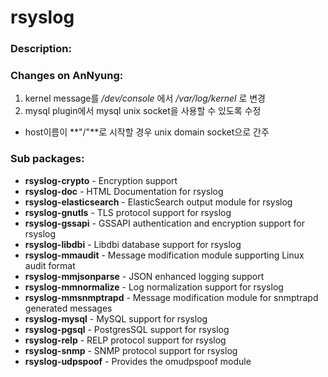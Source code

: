 # rsyslog

### Description:


### Changes on AnNyung:
1. kernel message를 _/dev/console_ 에서 _/var/log/kernel_ 로 변경
2. mysql plugin에서 mysql unix socket을 사용할 수 있도록 수정
 * host이름이 **"/"**로 시작할 경우 unix domain socket으로 간주

### Sub packages:
* **rsyslog-crypto** - Encryption support
* **rsyslog-doc** - HTML Documentation for rsyslog
* **rsyslog-elasticsearch** - ElasticSearch output module for rsyslog
* **rsyslog-gnutls** - TLS protocol support for rsyslog
* **rsyslog-gssapi** - GSSAPI authentication and encryption support for rsyslog
* **rsyslog-libdbi** - Libdbi database support for rsyslog
* **rsyslog-mmaudit** - Message modification module supporting Linux audit format
* **rsyslog-mmjsonparse** - JSON enhanced logging support
* **rsyslog-mmnormalize** - Log normalization support for rsyslog
* **rsyslog-mmsnmptrapd** - Message modification module for snmptrapd generated messages
* **rsyslog-mysql** - MySQL support for rsyslog
* **rsyslog-pgsql** - PostgresSQL support for rsyslog
* **rsyslog-relp** - RELP protocol support for rsyslog
* **rsyslog-snmp** - SNMP protocol support for rsyslog
* **rsyslog-udpspoof** - Provides the omudpspoof module